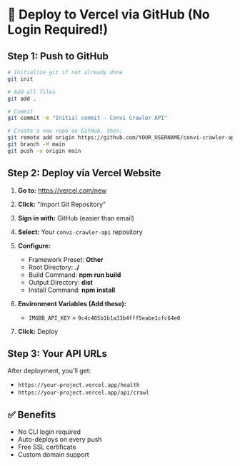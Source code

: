 # 🚀 Deploy to Vercel via GitHub (No Login Required!)

## Step 1: Push to GitHub

```bash
# Initialize git if not already done
git init

# Add all files
git add .

# Commit
git commit -m "Initial commit - Convi Crawler API"

# Create a new repo on GitHub, then:
git remote add origin https://github.com/YOUR_USERNAME/convi-crawler-api.git
git branch -M main
git push -u origin main
```

## Step 2: Deploy via Vercel Website

1. **Go to:** https://vercel.com/new
2. **Click:** "Import Git Repository"
3. **Sign in with:** GitHub (easier than email)
4. **Select:** Your `convi-crawler-api` repository
5. **Configure:**
   - Framework Preset: **Other**
   - Root Directory: **./** 
   - Build Command: **npm run build**
   - Output Directory: **dist**
   - Install Command: **npm install**

6. **Environment Variables (Add these):**
   - `IMGBB_API_KEY` = `9c4c485b1b1a33b4fff5eabe1cfc64e0`

7. **Click:** Deploy

## Step 3: Your API URLs

After deployment, you'll get:
- `https://your-project.vercel.app/health`
- `https://your-project.vercel.app/api/crawl`

## ✅ Benefits

- No CLI login required
- Auto-deploys on every push
- Free SSL certificate
- Custom domain support
